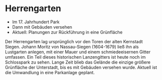 # Herrengarten

* Im 17. Jahrhundert Park
* Dann mit Gebäuden versehen
* Aktuell: Planungen zur Rückführung in eine Grünfläche

Der Herrengarten lag ursprünglich vor den Toren der alten Kernstadt Siegen. Johann Moritz von Nassau-Siegen (1604-1679) ließ ihn als Lustgarten anlegen, mit einer Mauer und einem schmiedeeisernen Gitter umfassen. Ein Teil dieses historischen Lanzengitters ist heute noch im Schlosspark zu sehen. Lange Zeit blieb das Gelände die einzige größere Grünfläche der Unterstadt, bis es mit Gebäuden versehen wurde. Aktuell ist die Umwandlung in eine Parkanlage geplant.
